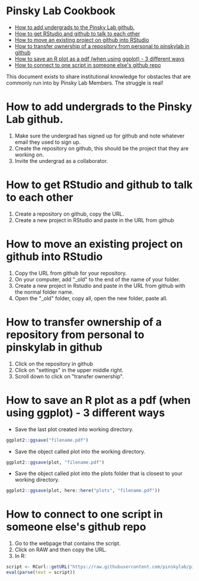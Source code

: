 Pinsky Lab Cookbook
================

-   [How to add undergrads to the Pinsky Lab github.](#how-to-add-undergrads-to-the-pinsky-lab-github.)
-   [How to get RStudio and github to talk to each other](#how-to-get-rstudio-and-github-to-talk-to-each-other)
-   [How to move an existing project on github into RStudio](#how-to-move-an-existing-project-on-github-into-rstudio)
-   [How to transfer ownership of a repository from personal to pinskylab in github](#how-to-transfer-ownership-of-a-repository-from-personal-to-pinskylab-in-github)
-   [How to save an R plot as a pdf (when using ggplot) - 3 different ways](#how-to-save-an-r-plot-as-a-pdf-when-using-ggplot---3-different-ways)
-   [How to connect to one script in someone else's github repo](#how-to-connect-to-one-script-in-someone-elses-github-repo)

This document exists to share institutional knowledge for obstacles that are commonly run into by Pinsky Lab Members. The struggle is real!

How to add undergrads to the Pinsky Lab github.
===============================================

1.  Make sure the undergrad has signed up for github and note whatever email they used to sign up.
2.  Create the repository on github, this should be the project that they are working on.
3.  Invite the undergrad as a collaborator.

How to get RStudio and github to talk to each other
===================================================

1.  Create a repository on github, copy the URL.
2.  Create a new project in RStudio and paste in the URL from github

How to move an existing project on github into RStudio
======================================================

1.  Copy the URL from github for your repository.
2.  On your computer, add "\_old" to the end of the name of your folder.
3.  Create a new project in Rstudio and paste in the URL from github with the normal folder name.
4.  Open the "\_old" folder, copy all, open the new folder, paste all.

How to transfer ownership of a repository from personal to pinskylab in github
==============================================================================

1.  Click on the repository in github
2.  Click on "settings" in the upper middle right.
3.  Scroll down to click on "transfer ownership".

How to save an R plot as a pdf (when using ggplot) - 3 different ways
=====================================================================

-   Save the last plot created into working directory.

``` r
ggplot2::ggsave("filename.pdf")
```

-   Save the object called plot into the working directory.

``` r
ggplot2::ggsave(plot, "filename.pdf")
```

-   Save the object called plot into the plots folder that is closest to your working directory.

``` r
ggplot2::ggsave(plot, here::here("plots", "filename.pdf"))
```

How to connect to one script in someone else's github repo
==========================================================

1.  Go to the webpage that contains the script.
2.  Click on RAW and then copy the URL.
3.  In R:

``` r
script <- RCurl::getURL("https://raw.githubusercontent.com/pinskylab/pinskylab_methods/master/genomics/scripts/field_helpers.R", ssl.verifypeer = FALSE)
eval(parse(text = script))
```
